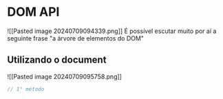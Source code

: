 # DOM API
![[Pasted image 20240709094339.png]]
É possível escutar muito por aí a seguinte frase "a árvore de elementos do DOM"

## Utilizando o document
![[Pasted image 20240709095758.png]]
```js
// 1° método 

